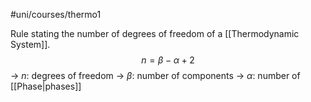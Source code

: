 #uni/courses/thermo1 

Rule stating the number of degrees of freedom of a [[Thermodynamic System]].
$$
n = \beta - \alpha + 2
$$
-> $n$: degrees of freedom
-> $\beta$: number of components
-> $\alpha$: number of [[Phase|phases]]
